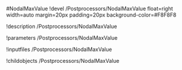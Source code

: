 <!-- MOOSE Object Documentation Stub: Remove this when content is added. -->
#NodalMaxValue
!devel /Postprocessors/NodalMaxValue float=right width=auto margin=20px padding=20px background-color=#F8F8F8

!description /Postprocessors/NodalMaxValue

!parameters /Postprocessors/NodalMaxValue

!inputfiles /Postprocessors/NodalMaxValue

!childobjects /Postprocessors/NodalMaxValue
